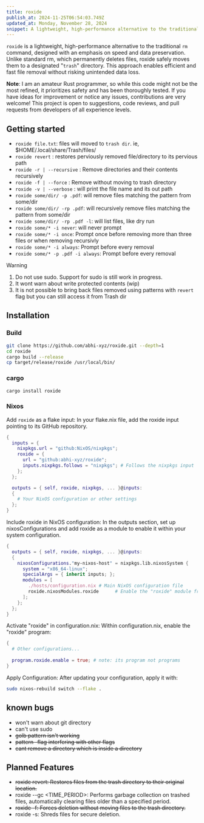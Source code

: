 ```yaml
---
title: roxide
publish_at: 2024-11-25T06:54:03.749Z
updated_at: Monday, November 28, 2024
snippet: A lightweight, high-performance alternative to the traditional rm command, written in rust.
---
```


`roxide` is a lightweight, high-performance alternative to the traditional `rm`
command, designed with an emphasis on speed and data preservation. Unlike
standard rm, which permanently deletes files, roxide safely moves them to a
designated "`trash`" directory. This approach enables efficient and fast file
removal without risking unintended data loss.

**Note**: I am an amateur Rust programmer, so while this code might not be the
most refined, it prioritizes safety and has been thoroughly tested. If you have
ideas for improvement or notice any issues, contributions are very welcome! This
project is open to suggestions, code reviews, and pull requests from developers
of all experience levels.

## Getting started

- `roxide file.txt`: files will moved to `trash dir`. ie,
  $HOME/.local/share/Trash/files/
- `roxide revert` : restores perviously removed file/directory to its pervious
  path
- `roxide -r | --recursive` : Remove directories and their contents recursively
- `roxide -f | --force` : Remove without moving to trash directory
- `roxide -v | --verbose` : will print the file name and its out path
- `roxide some/dir/ -p .pdf`: will remove files matching the pattern from
  some/dir
- `roxide some/dir/ -rp .pdf`: will recursively remove files matching the
  pattern from some/dir
- `roxide some/dir/ -rp .pdf -l`: will list files, like dry run
- `roxide some/* -i never`: will never prompt
- `roxide some/* -i once`: Prompt once before removing more than three files or
  when removing recursivly
- `roxide some/* -i always`: Prompt before every removal
- `roxide some/* -p .pdf -i always`: Prompt before every removal

> [!WARNING]
>
> 1. Do not use sudo. Support for sudo is still work in progress.
> 2. It wont warn about write protected contents (wip)
> 3. It is not possible to bring back files removed using patterns with `revert`
>    flag but you can still access it from Trash dir

## Installation

### Build

```bash
git clone https://github.com/abhi-xyz/roxide.git --depth=1 
cd roxide
cargo build --release
cp target/release/roxide /usr/local/bin/
```

### cargo

```bash
cargo install roxide
```

### Nixos

Add `roxide` as a flake input: In your flake.nix file, add the roxide input
pointing to its GitHub repository.

```nix
{
  inputs = {
    nixpkgs.url = "github:NixOS/nixpkgs";
    roxide = {
      url = "github:abhi-xyz/roxide";
      inputs.nixpkgs.follows = "nixpkgs"; # Follows the nixpkgs input
    };
  };

  outputs = { self, roxide, nixpkgs, ... }@inputs:
  {
    # Your NixOS configuration or other settings
  };
}
```

Include roxide in NixOS configuration: In the outputs section, set up
nixosConfigurations and add roxide as a module to enable it within your system
configuration.

```nix
{
  outputs = { self, roxide, nixpkgs, ... }@inputs:
  {
    nixosConfigurations."my-nixos-host" = nixpkgs.lib.nixosSystem {
      system = "x86_64-linux";
      specialArgs = { inherit inputs; };
      modules = [
        ./hosts/configuration.nix # Main NixOS configuration file
        roxide.nixosModules.roxide      # Enable the "roxide" module from the flake
      ];
    };
  };
}
```

Activate "roxide" in configuration.nix: Within configuration.nix, enable the
"roxide" program:

```nix
{
  # Other configurations...
  
  program.roxide.enable = true; # note: its program not programs
}
```

Apply Configuration: After updating your configuration, apply it with:

```bash
sudo nixos-rebuild switch --flake .
```

## known bugs

- won't warn about git directory
- can't use sudo
- ~~golb pattern isn't working~~
- ~~pattern -flag interfering with other flags~~
- ~~cant remove a directory which is inside a directory~~

## Planned Features

- ~~roxide revert: Restores files from the trash directory to their original
  location.~~
- roxide --gc <TIME_PERIOD>: Performs garbage collection on trashed files,
  automatically clearing files older than a specified period.
- ~~roxide -f: Forces deletion without moving files to the trash directory.~~
- roxide -s: Shreds files for secure deletion.
